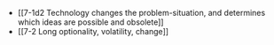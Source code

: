 - [[7-1d2 Technology changes the problem-situation, and determines which ideas are possible and obsolete]]
- [[7-2 Long optionality, volatility, change]]
